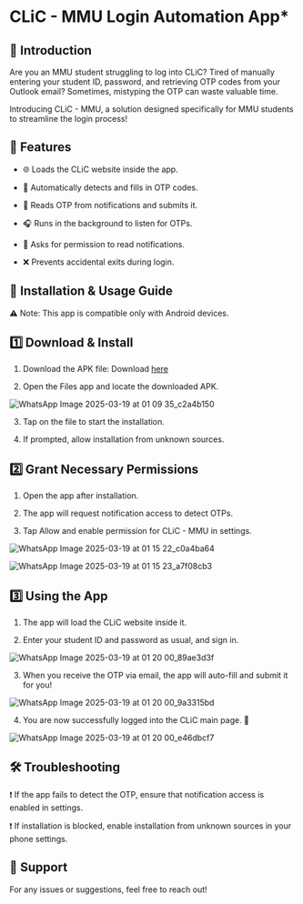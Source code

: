 # CLiC - MMU Login Automation App*

## 🚀 Introduction

Are you an MMU student struggling to log into CLiC? Tired of manually entering your student ID, password, and retrieving OTP codes from your Outlook email? Sometimes, mistyping the OTP can waste valuable time.

Introducing CLiC - MMU, a solution designed specifically for MMU students to streamline the login process!

## 📌 Features

* 🌐 Loads the CLiC website inside the app.

* 🔐 Automatically detects and fills in OTP codes.

* 📩 Reads OTP from notifications and submits it.

* 🎧 Runs in the background to listen for OTPs.

* 🔔 Asks for permission to read notifications.

* ❌ Prevents accidental exits during login.

## 📲 Installation & Usage Guide

⚠ Note: This app is compatible only with Android devices.

## 1️⃣ Download & Install

1. Download the APK file: Download [here](https://fileport.io/Tp6buQcPXgRc)

2. Open the Files app and locate the downloaded APK.
   
![WhatsApp Image 2025-03-19 at 01 09 35_c2a4b150](https://github.com/user-attachments/assets/4fda7fd0-cbc5-4ef7-861c-7f6eb3b03cd5)


3. Tap on the file to start the installation.

4. If prompted, allow installation from unknown sources.

## 2️⃣ Grant Necessary Permissions

1. Open the app after installation.

2. The app will request notification access to detect OTPs.

3. Tap Allow and enable permission for CLiC - MMU in settings.

![WhatsApp Image 2025-03-19 at 01 15 22_c0a4ba64](https://github.com/user-attachments/assets/a8e8688e-4703-4cba-8114-c5a087571878)

![WhatsApp Image 2025-03-19 at 01 15 23_a7f08cb3](https://github.com/user-attachments/assets/e5558740-cc34-4327-99dc-ddc4f537a8ed)


## 3️⃣ Using the App

1. The app will load the CLiC website inside it.

2. Enter your student ID and password as usual, and sign in.

![WhatsApp Image 2025-03-19 at 01 20 00_89ae3d3f](https://github.com/user-attachments/assets/c3a26edf-8a39-441c-ac0a-77af94593aad)


3. When you receive the OTP via email, the app will auto-fill and submit it for you!

![WhatsApp Image 2025-03-19 at 01 20 00_9a3315bd](https://github.com/user-attachments/assets/e0137d58-69f0-4054-9353-0136e4c61254)


4. You are now successfully logged into the CLiC main page. 🎉

![WhatsApp Image 2025-03-19 at 01 20 00_e46dbcf7](https://github.com/user-attachments/assets/304821b6-8194-4f01-b4da-d1dccf751434)



## 🛠 Troubleshooting

❗ If the app fails to detect the OTP, ensure that notification access is enabled in settings.

❗ If installation is blocked, enable installation from unknown sources in your phone settings.

## 📧 Support

For any issues or suggestions, feel free to reach out!

